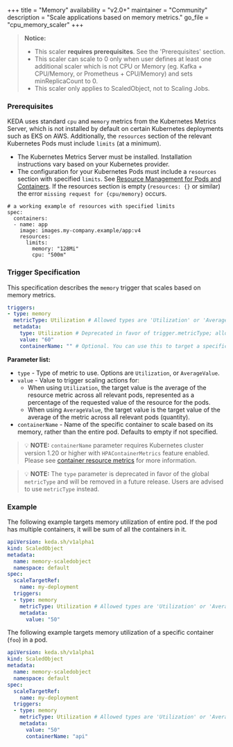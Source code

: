 +++
title = "Memory"
availability = "v2.0+"
maintainer = "Community"
description = "Scale applications based on memory metrics."
go_file = "cpu_memory_scaler"
+++

> **Notice:**
> - This scaler **requires prerequisites**. See the 'Prerequisites' section.
> - This scaler can scale to 0 only when user defines at least one additional scaler which is not CPU or Memory (eg. Kafka + CPU/Memory, or Prometheus + CPU/Memory) and sets minReplicaCount to 0.
> - This scaler only applies to ScaledObject, not to Scaling Jobs.

### Prerequisites

KEDA uses standard `cpu` and `memory` metrics from the Kubernetes Metrics Server, which is not installed by default on certain Kubernetes deployments such as EKS on AWS. Additionally, the `resources` section of the relevant Kubernetes Pods must include `limits` (at a minimum).

- The Kubernetes Metrics Server must be installed. Installation instructions vary based on your Kubernetes provider.
- The configuration for your Kubernetes Pods must include a `resources` section with specified `limits`. See [Resource Management for Pods and Containers](https://kubernetes.io/docs/concepts/configuration/manage-resources-containers/). If the resources section is empty (`resources: {}` or similar) the error `missing request for {cpu/memory}` occurs.

```
# a working example of resources with specified limits
spec:
  containers:
  - name: app
    image: images.my-company.example/app:v4
    resources:
      limits:
        memory: "128Mi"
        cpu: "500m"
```

### Trigger Specification

This specification describes the `memory` trigger that scales based on memory metrics.

```yaml
triggers:
- type: memory
  metricType: Utilization # Allowed types are 'Utilization' or 'AverageValue'
  metadata:
    type: Utilization # Deprecated in favor of trigger.metricType; allowed types are 'Utilization' or 'AverageValue'
    value: "60"
    containerName: "" # Optional. You can use this to target a specific container in a pod
```

**Parameter list:**

- `type` - Type of metric to use. Options are `Utilization`, or `AverageValue`.
- `value` - Value to trigger scaling actions for:
	- When using `Utilization`, the target value is the average of the resource metric across all relevant pods, represented as a percentage of the requested value of the resource for the pods.
	- When using `AverageValue`, the target value is the target value of the average of the metric across all relevant pods (quantity).
- `containerName` - Name of the specific container to scale based on its memory, rather than the entire pod. Defaults to empty if not specified.

> 💡 **NOTE:** `containerName` parameter requires Kubernetes cluster version 1.20 or higher with `HPAContainerMetrics` feature enabled. Please see [container resource metrics](https://kubernetes.io/docs/tasks/run-application/horizontal-pod-autoscale/#container-resource-metrics) for more information.

> 💡 **NOTE:** The `type` parameter is deprecated in favor of the global `metricType` and will be removed in a future release. Users are advised to use `metricType` instead.

### Example

The following example targets memory utilization of entire pod. If the pod has multiple containers, it will be sum of all the containers in it.

```yaml
apiVersion: keda.sh/v1alpha1
kind: ScaledObject
metadata:
  name: memory-scaledobject
  namespace: default
spec:
  scaleTargetRef:
    name: my-deployment
  triggers:
  - type: memory
    metricType: Utilization # Allowed types are 'Utilization' or 'AverageValue'
    metadata:
      value: "50"
```

The following example targets memory utilization of a specific container (`foo`) in a pod.

```yaml
apiVersion: keda.sh/v1alpha1
kind: ScaledObject
metadata:
  name: memory-scaledobject
  namespace: default
spec:
  scaleTargetRef:
    name: my-deployment
  triggers:
  - type: memory
    metricType: Utilization # Allowed types are 'Utilization' or 'AverageValue'
    metadata:
      value: "50"
      containerName: "api"
```
